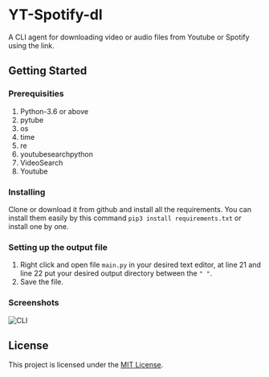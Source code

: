 # YT-Spotify-dl

A CLI agent for downloading video or audio files from Youtube or Spotify using the link.

## Getting Started
### Prerequisities
1. Python-3.6 or above
2. pytube
3. os
4. time
5. re
6. youtubesearchpython
7. VideoSearch
8. Youtube

### Installing
Clone or download it from github and install all the requirements. You can install them easily by this command `pip3 install requirements.txt` or install one by one.

### Setting up the output file
1. Right click and open file `main.py` in your desired text editor, at line 21 and line 22 put your desired output directory between the `" "`.
2. Save the file.

### Screenshots
![CLI](screenshots/result.png)

## License
This project is licensed under the [MIT License](LICENSE).


